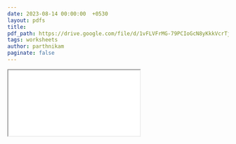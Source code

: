```yaml
---
date: 2023-08-14 00:00:00  +0530
layout: pdfs
title: 
pdf_path: https://drive.google.com/file/d/1vFLVFrMG-79PCIoGcN8yKkkVcrTj5JQe/preview?usp=drive_link
tags: worksheets
author: parthnikam
paginate: false
---
```


<iframe class="embed-pdf" src="{{ page.pdf_path }}#toolbar=0" seamless="seamless" scrolling="no" style="overflow:hidden"></iframe>
